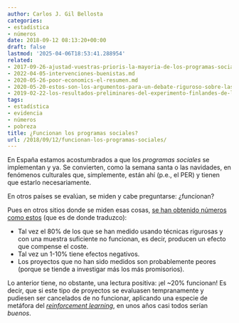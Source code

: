 ```yaml
---
author: Carlos J. Gil Bellosta
categories:
- estadística
- números
date: 2018-09-12 08:13:20+00:00
draft: false
lastmod: '2025-04-06T18:53:41.288954'
related:
- 2017-09-26-ajustad-vuestras-prioris-la-mayoria-de-los-programas-sociales-carecen-de-efectos-positivos.md
- 2022-04-05-intervenciones-buenistas.md
- 2020-05-26-poor-economics-el-resumen.md
- 2020-05-20-estos-son-los-argumentos-para-un-debate-riguroso-sobre-las-transferencias-de-renta.md
- 2019-02-22-los-resultados-preliminares-del-experimento-finlandes-de-la-renta-basica-apestan-a.md
tags:
- estadística
- evidencia
- números
- pobreza
title: ¿Funcionan los programas sociales?
url: /2018/09/12/funcionan-los-programas-sociales/
---
```


En España estamos acostumbrados a que los _programas sociales_ se implementan y ya. Se convierten, como la semana santa o las navidades, en fenómenos culturales que, simplemente, están ahí (p.e., el PER) y tienen que estarlo necesariamente.

En otros países se evalúan, se miden y cabe preguntarse: ¿funcionan?

Pues en otros sitios donde se miden esas cosas, [se han obtenido números como estos](https://80000hours.org/articles/effective-social-program/) (que es de donde traduzco):

* Tal vez el 80% de los que se han medido usando técnicas rigurosas y con una muestra suficiente no funcionan, es decir, producen un efecto que compense el coste.
* Tal vez un 1-10% tiene efectos negativos.
* Los proyectos que no han sido medidos son probablemente peores (porque se tiende a investigar más los más promisorios).

Lo anterior tiene, no obstante, una lectura positiva: ¡el ~20% funcionan! Es decir, que si este tipo de proyectos se evaluasen tempranamente y pudiesen ser cancelados de no funcionar, aplicando una especie de metáfora del [_reinforcement learning_](https://en.wikipedia.org/wiki/Reinforcement_learning), en unos años casi todos serían _buenos_.